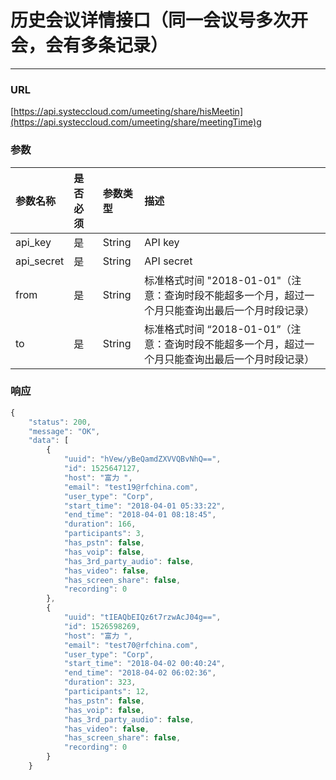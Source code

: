 # 历史会议详情接口（同一会议号多次开会，会有多条记录）

---

### URL

[https://api.systeccloud.com/umeeting/share/hisMeetin](https://api.systeccloud.com/umeeting/share/meetingTime)g

### 参数

| 参数名称 | 是否必须 | 参数类型 | 描述 |
| :--- | :--- | :--- | :--- |
| api\_key | 是 | String | API key |
| api\_secret | 是 | String | API secret |
| from | 是 | String | 标准格式时间 "2018-01-01"（注意：查询时段不能超多一个月，超过一个月只能查询出最后一个月时段记录） |
| to | 是 | String | 标准格式时间 “2018-01-01”（注意：查询时段不能超多一个月，超过一个月只能查询出最后一个月时段记录） |

### 响应

```js
{
    "status": 200,
    "message": "OK",
    "data": [
        {
            "uuid": "hVew/yBeQamdZXVVQBvNhQ==",
            "id": 1525647127,
            "host": "富力 ",
            "email": "test19@rfchina.com",
            "user_type": "Corp",
            "start_time": "2018-04-01 05:33:22",
            "end_time": "2018-04-01 08:18:45",
            "duration": 166,
            "participants": 3,
            "has_pstn": false,
            "has_voip": false,
            "has_3rd_party_audio": false,
            "has_video": false,
            "has_screen_share": false,
            "recording": 0
        },
        {
            "uuid": "tIEAQbEIQz6t7rzwAcJ04g==",
            "id": 1526598269,
            "host": "富力 ",
            "email": "test70@rfchina.com",
            "user_type": "Corp",
            "start_time": "2018-04-02 00:40:24",
            "end_time": "2018-04-02 06:02:36",
            "duration": 323,
            "participants": 12,
            "has_pstn": false,
            "has_voip": false,
            "has_3rd_party_audio": false,
            "has_video": false,
            "has_screen_share": false,
            "recording": 0
        }
    }
```



